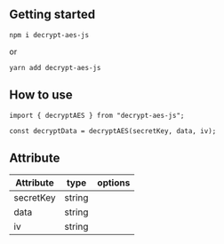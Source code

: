 ## Getting started

```
npm i decrypt-aes-js
```

or

```
yarn add decrypt-aes-js
```

## How to use

```
import { decryptAES } from "decrypt-aes-js";

const decryptData = decryptAES(secretKey, data, iv);

```

## Attribute

| Attribute | type   | options |
| --------- | ------ | ------- |
| secretKey | string |         |
| data      | string |         |
| iv        | string |         |
